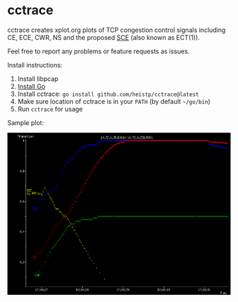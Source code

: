 # cctrace

cctrace creates xplot.org plots of TCP congestion control signals including
CE, ECE, CWR, NS and the proposed [SCE](https://github.com/dtaht/bufferbloat-rfcs/blob/master/sce/ELR%20Proposal%201%20(SCE).txt) (also known as ECT(1)).

Feel free to report any problems or feature requests as issues.

Install instructions:

1. Install libpcap
2. [Install Go](https://golang.org/dl/)
3. Install cctrace: `go install github.com/heistp/cctrace@latest`
4. Make sure location of cctrace is in your `PATH` (by default `~/go/bin`)
5. Run `cctrace` for usage

Sample plot:

<img src="https://raw.githubusercontent.com/heistp/cctrace/master/sample_plot.png">
